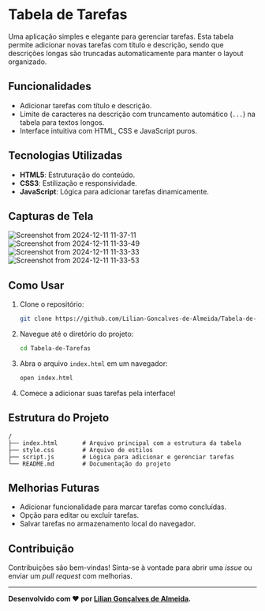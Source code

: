 # Tabela de Tarefas

Uma aplicação simples e elegante para gerenciar tarefas. Esta tabela permite adicionar novas tarefas com título e descrição, sendo que descrições longas são truncadas automaticamente para manter o layout organizado.

## Funcionalidades

- Adicionar tarefas com título e descrição.
- Limite de caracteres na descrição com truncamento automático (`...`) na tabela para textos longos.
- Interface intuitiva com HTML, CSS e JavaScript puros.

## Tecnologias Utilizadas

- **HTML5**: Estruturação do conteúdo.
- **CSS3**: Estilização e responsividade.
- **JavaScript**: Lógica para adicionar tarefas dinamicamente.

## Capturas de Tela

![Screenshot from 2024-12-11 11-37-11](https://github.com/user-attachments/assets/d4fac916-c796-46b2-97fc-2fdc31304bc3)
![Screenshot from 2024-12-11 11-33-49](https://github.com/user-attachments/assets/08e70263-b9df-4a04-8a22-865729df57dc)
![Screenshot from 2024-12-11 11-33-33](https://github.com/user-attachments/assets/dddc2925-1f03-4705-88c1-2db8b81a621a)
![Screenshot from 2024-12-11 11-33-53](https://github.com/user-attachments/assets/2fc8be93-378b-47ee-ab7c-b3abef185d5c)


## Como Usar

1. Clone o repositório:
   ```bash
   git clone https://github.com/Lilian-Goncalves-de-Almeida/Tabela-de-Tarefas.git
   ```

2. Navegue até o diretório do projeto:
   ```bash
   cd Tabela-de-Tarefas
   ```

3. Abra o arquivo `index.html` em um navegador:
   ```bash
   open index.html
   ```

4. Comece a adicionar suas tarefas pela interface!

## Estrutura do Projeto

```
/
├── index.html       # Arquivo principal com a estrutura da tabela
├── style.css        # Arquivo de estilos
├── script.js        # Lógica para adicionar e gerenciar tarefas
└── README.md        # Documentação do projeto
```

## Melhorias Futuras

- Adicionar funcionalidade para marcar tarefas como concluídas.
- Opção para editar ou excluir tarefas.
- Salvar tarefas no armazenamento local do navegador.

## Contribuição

Contribuições são bem-vindas! Sinta-se à vontade para abrir uma *issue* ou enviar um *pull request* com melhorias.

---

**Desenvolvido com ❤️ por [Lilian Gonçalves de Almeida](https://github.com/Lilian-Goncalves-de-Almeida).**

